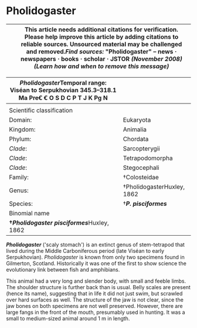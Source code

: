 # Pholidogaster

|  | This article **needs additional citations for verification**. Please help improve this article by adding citations to reliable sources. Unsourced material may be challenged and removed.*Find sources:* "Pholidogaster" – news **·** newspapers **·** books **·** scholar **·** JSTOR *(November 2008)* *(Learn how and when to remove this message)* |
| --- | --- |

| *Pholidogaster*Temporal range: Viséan to Serpukhovian 345\.3–318\.1 Ma  PreꞒ Ꞓ O S D C P T J K Pg N | |
| --- | --- |
|  | |
| Scientific classification | |
| Domain: | Eukaryota |
| Kingdom: | Animalia |
| Phylum: | Chordata |
| *Clade*: | Sarcopterygii |
| *Clade*: | Tetrapodomorpha |
| *Clade*: | Stegocephali |
| Family: | †Colosteidae |
| Genus: | †PholidogasterHuxley, 1862 |
| Species: | †***P. pisciformes*** |
| Binomial name | |
| **†*Pholidogaster pisciformes***Huxley, 1862 | |

***Pholidogaster*** ('scaly stomach') is an extinct genus of stem-tetrapod that lived during the Middle Carboniferous period (late Viséan to early Serpukhovian). *Pholidogaster* is known from only two specimens found in Gilmerton, Scotland. Historically it was one of the first to show science the evolutionary link between fish and amphibians.

This animal had a very long and slender body, with small and feeble limbs. The shoulder structure is further back than is usual. Belly scales are present (hence its name), suggesting that in life it did not just swim, but scrawled over hard surfaces as well. The structure of the jaw is not clear, since the jaw bones on both specimens are not well preserved. However, there are large fangs in the front of the mouth, presumably used in hunting. It was a small to medium-sized animal around 1 m in length.